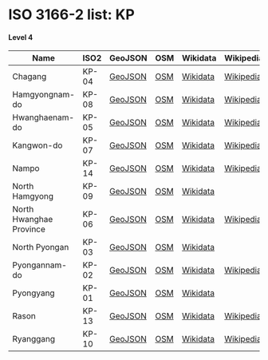 # ISO 3166-2 list: KP


#### Level 4
Name | ISO2 | GeoJSON | OSM | Wikidata | Wikipedia | population 
--- | --- | --- | --- | --- | --- | --: 
Chagang | KP-04 | [GeoJSON](../../geojson/high/iso2/KP/KP-04.geojson) | [OSM](https://www.openstreetmap.org/relation/356392) | [Wikidata](https://www.wikidata.org/wiki/Q272406) | [Wikipedia](http://en.wikipedia.org/wiki/ko%3A%EC%9E%90%EA%B0%95%EB%8F%84) | 
Hamgyongnam-do | KP-08 | [GeoJSON](../../geojson/high/iso2/KP/KP-08.geojson) | [OSM](https://www.openstreetmap.org/relation/356386) | [Wikidata](https://www.wikidata.org/wiki/Q109368) | [Wikipedia](http://en.wikipedia.org/wiki/en%3ASouth%20Hamgyong%20Province) | 3,066,013
Hwanghaenam-do | KP-05 | [GeoJSON](../../geojson/high/iso2/KP/KP-05.geojson) | [OSM](https://www.openstreetmap.org/relation/356533) | [Wikidata](https://www.wikidata.org/wiki/Q626052) | [Wikipedia](http://en.wikipedia.org/wiki/en%3ASouth%20Hwanghae%20Province) | 2,310,485
Kangwon-do | KP-07 | [GeoJSON](../../geojson/high/iso2/KP/KP-07.geojson) | [OSM](https://www.openstreetmap.org/relation/356535) | [Wikidata](https://www.wikidata.org/wiki/Q41416) | [Wikipedia](http://en.wikipedia.org/wiki/en%3AKangwon%20Province%20%28North%20Korea%29) | 
Nampo | KP-14 | [GeoJSON](../../geojson/high/iso2/KP/KP-14.geojson) | [OSM](https://www.openstreetmap.org/relation/5453650) | [Wikidata](https://www.wikidata.org/wiki/Q109386) | [Wikipedia](http://en.wikipedia.org/wiki/ko%3A%EB%82%A8%ED%8F%AC%ED%8A%B9%EB%B3%84%EC%8B%9C) | 310,864
North Hamgyong | KP-09 | [GeoJSON](../../geojson/high/iso2/KP/KP-09.geojson) | [OSM](https://www.openstreetmap.org/relation/3781418) | [Wikidata](https://www.wikidata.org/wiki/Q109361) |  | 
North Hwanghae Province | KP-06 | [GeoJSON](../../geojson/high/iso2/KP/KP-06.geojson) | [OSM](https://www.openstreetmap.org/relation/356442) | [Wikidata](https://www.wikidata.org/wiki/Q109342) | [Wikipedia](http://en.wikipedia.org/wiki/ko%3A%ED%99%A9%ED%95%B4%EB%B6%81%EB%8F%84) | 
North Pyongan | KP-03 | [GeoJSON](../../geojson/high/iso2/KP/KP-03.geojson) | [OSM](https://www.openstreetmap.org/relation/356540) | [Wikidata](https://www.wikidata.org/wiki/Q109348) |  | 2,728,662
Pyongannam-do | KP-02 | [GeoJSON](../../geojson/high/iso2/KP/KP-02.geojson) | [OSM](https://www.openstreetmap.org/relation/356419) | [Wikidata](https://www.wikidata.org/wiki/Q109380) | [Wikipedia](http://en.wikipedia.org/wiki/en%3ASouth%20Pyongan%20Province) | 4,051,696
Pyongyang | KP-01 | [GeoJSON](../../geojson/high/iso2/KP/KP-01.geojson) | [OSM](https://www.openstreetmap.org/relation/356443) | [Wikidata](https://www.wikidata.org/wiki/Q18808) |  | 2,863,000
Rason | KP-13 | [GeoJSON](../../geojson/high/iso2/KP/KP-13.geojson) | [OSM](https://www.openstreetmap.org/relation/6648083) | [Wikidata](https://www.wikidata.org/wiki/Q221734) | [Wikipedia](http://en.wikipedia.org/wiki/en%3ARason) | 196,954
Ryanggang | KP-10 | [GeoJSON](../../geojson/high/iso2/KP/KP-10.geojson) | [OSM](https://www.openstreetmap.org/relation/356379) | [Wikidata](https://www.wikidata.org/wiki/Q110171) | [Wikipedia](http://en.wikipedia.org/wiki/ko%3A%EB%9F%89%EA%B0%95%EB%8F%84) | 719,269
